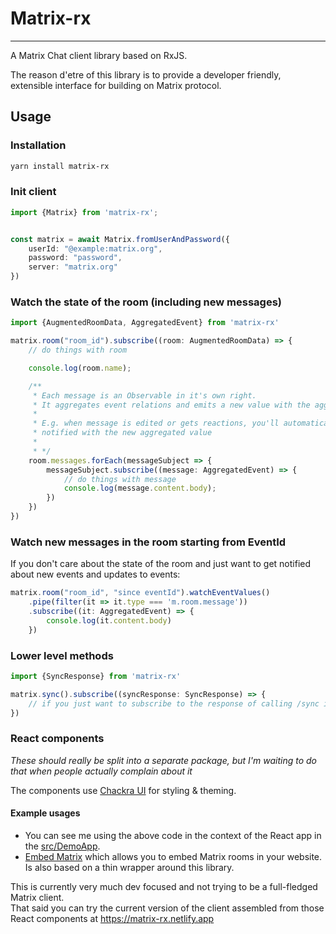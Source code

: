 # Matrix-rx

---

A Matrix Chat client library based on RxJS.

The reason d'etre of this library is to provide a developer friendly, extensible interface for
building on Matrix protocol.

## Usage

### Installation

```bash
yarn install matrix-rx
```

### Init client
```typescript
import {Matrix} from 'matrix-rx';


const matrix = await Matrix.fromUserAndPassword({
    userId: "@example:matrix.org",
    password: "password",
    server: "matrix.org"
})
```

### Watch the state of the room (including new messages)

```typescript
import {AugmentedRoomData, AggregatedEvent} from 'matrix-rx'

matrix.room("room_id").subscribe((room: AugmentedRoomData) => {
    // do things with room

    console.log(room.name);

    /**
     * Each message is an Observable in it's own right.
     * It aggregates event relations and emits a new value with the aggregate state
     *
     * E.g. when message is edited or gets reactions, you'll automatically get
     * notified with the new aggregated value
     *
     * */
    room.messages.forEach(messageSubject => {
        messageSubject.subscribe((message: AggregatedEvent) => {
            // do things with message
            console.log(message.content.body);
        })
    })
})
```

### Watch new messages in the room starting from EventId
If you don't care about the state of the room and just want to get notified about new events
and updates to events:

```typescript
matrix.room("room_id", "since eventId").watchEventValues()
    .pipe(filter(it => it.type === 'm.room.message'))
    .subscribe((it: AggregatedEvent) => {
        console.log(it.content.body)
    })
```

### Lower level methods

```typescript
import {SyncResponse} from 'matrix-rx'

matrix.sync().subscribe((syncResponse: SyncResponse) => {
    // if you just want to subscribe to the response of calling /sync indefinitely
})
```

### React components

*These should really be split into a separate package, but I'm waiting to do that when people actually complain about it* 

The components use [Chackra UI](https://chakra-ui.com/getting-started) for styling & theming.

#### Example usages

- You can see me using the above code in the context of the React app in the [src/DemoApp](./src/DemoApp.tsx).
- [Embed Matrix](https://github.com/Stvad/embed-matrix) which allows you to embed Matrix rooms in your website. Is also based on a thin wrapper around this library.

This is currently very much dev focused and not trying to be a full-fledged Matrix client.  
That said you can try the current version of the client assembled from those React components at https://matrix-rx.netlify.app

